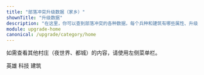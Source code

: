 ```yaml
---
title: "部落冲突升级数据（家乡）"
shownTitle: "升级数据"
description: "在这里，你可以查到部落冲突的各种数据，每个兵种和建筑有哪些属性、升级要多久、多少资源这些东西写得清清楚楚。本页面是家乡村庄的数据。"
module: upgrade-home
canonical: /upgrade/category/home
---
```


<script setup>
import ListItems from "@/customized/upgrade/ListItems.vue";
import ListItem from "@/customized/upgrade/ListItem.vue";
import { getCookie } from "@/assets/global/utils.js";

let activeTabIndex = 0;
const activeTabCookieValue = getCookie("cp-upgrade-active-tab");
if (activeTabCookieValue === "home-techniques") {
    activeTabIndex = 1;
} else if (activeTabCookieValue === "home-buildings") {
    activeTabIndex = 2;
}
</script>

如需查看其他村庄（夜世界、都城）的内容，请使用左侧菜单栏。

<SwitchTabs contentClass="cp-upgrade-item" :stickyTabs="true" :averageTabs="true" :pageTabs="true">
    <SwitchTab tabId="cp-upgrade-heroes"
        :activeTab="activeTabIndex === 0"
        upgradeCookieValue="home-heroes">英雄</SwitchTab>
    <SwitchTab tabId="cp-upgrade-techniques"
        :activeTab="activeTabIndex === 1"
        upgradeCookieValue="home-techniques">科技</SwitchTab>
    <SwitchTab tabId="cp-upgrade-buildings"
        :activeTab="activeTabIndex === 2"
        upgradeCookieValue="home-buildings">建筑</SwitchTab>
</SwitchTabs>

<SwitchTabGroup id="cp-upgrade-heroes" class="cp-upgrade-item">
    <ListItems title="英雄" imgFolder="home_heroes">
        <ListItem name="野蛮人之王" imgSrc="0200/Barbarian_King_thumb.png" link="0200-Barbarian-King" :lazyLoading="false" />
        <ListItem name="弓箭女皇" imgSrc="0201/Archer_Queen_thumb.png" link="0201-Archer-Queen" :lazyLoading="false" />
        <ListItem name="亡灵王子" imgSrc="0204/Minion_Prince_thumb.png" link="0204-Minion-Prince" :lazyLoading="false" />
        <ListItem name="大守护者" imgSrc="0202/Grand_Warden_thumb.png" link="0202-Grand-Warden" :lazyLoading="false" />
        <ListItem name="飞盾战神" imgSrc="0203/Royal_Champion_thumb.png" link="0203-Royal-Champion" :lazyLoading="false" />
    </ListItems>
    <ListItems title="战宠" imgFolder="home_heroes">
        <ListItem name="莱希" imgSrc="0280/L.A.S.S.I_thumb.png" link="0280-L.A.S.S.I" :lazyLoading="false" />
        <ListItem name="闪枭" imgSrc="0281/Electro_Owl_thumb.png" link="0281-Electro-Owl" :lazyLoading="false" />
        <ListItem name="大牦" imgSrc="0282/Mighty_Yak_thumb.png" link="0282-Mighty-Yak" :lazyLoading="false" />
        <ListItem name="独角" imgSrc="0283/Unicorn_thumb.png" link="0283-Unicorn" :lazyLoading="false" />
        <ListItem name="冰牙" imgSrc="0284/Frosty_thumb.png" link="0284-Frosty" :lazyLoading="false" />
        <ListItem name="地兽" imgSrc="0285/Diggy_thumb.png" link="0285-Diggy" :lazyLoading="false" />
        <ListItem name="猛蜥" imgSrc="0286/Poison_Lizard_thumb.png" link="0286-Poison-Lizard" :lazyLoading="false" />
        <ListItem name="凤凰" imgSrc="0287/Phoenix_thumb.png" link="0287-Phoenix" :lazyLoading="false" />
        <ListItem name="灵狐" imgSrc="0288/Spirit_Fox_thumb.png" link="0288-Spirit-Fox" :lazyLoading="false" />
        <ListItem name="愤怒水母" imgSrc="0289/Angry_Jelly_thumb.png" link="0289-Angry-Jelly" :lazyLoading="false" />
        <ListItem name="阿啾" imgSrc="028a/Sneezy_thumb.png" link="028a-Sneezy" :lazyLoading="false" />
    </ListItems>
    <ListItems title="装备（野蛮人之王）" imgFolder="home_heroes">
        <ListItem name="野蛮人木偶" imgSrc="0700/Barbarian_Puppet_thumb.png" link="0700-Barbarian-Puppet" :lazyLoading="false" />
        <ListItem name="狂暴药水瓶" imgSrc="0701/Rage_Vial_thumb.png" link="0701-Rage-Vial" :lazyLoading="false" />
        <ListItem name="地震金靴" imgSrc="0702/Earthquake_Boots_thumb.png" link="0702-Earthquake-Boots" :lazyLoading="false" />
        <ListItem name="嗜血胡须" imgSrc="0703/Vampstache_thumb.png" link="0703-Vampstache" :lazyLoading="false" />
        <ListItem name="巨型手套" imgSrc="0704/Giant_Gauntlet_thumb.png" link="0704-Giant-Gauntlet" :lazyLoading="false" />
        <ListItem name="尖刺足球" imgSrc="0705/Spiky_Ball_thumb.png" link="0705-Spiky-Ball" :lazyLoading="false" />
        <ListItem name="灵蛇手镯" imgSrc="0706/Snake_Bracelet_thumb.png" link="0706-Snake-Bracelet" :lazyLoading="false" />
    </ListItems>
    <ListItems title="装备（弓箭女皇）" imgFolder="home_heroes">
        <ListItem name="弓箭手木偶" imgSrc="0740/Archer_Puppet_thumb.png" link="0740-Archer-Puppet" />
        <ListItem name="隐形药水瓶" imgSrc="0741/Invisibility_Vial_thumb.png" link="0741-Invisibility-Vial" />
        <ListItem name="巨型箭矢" imgSrc="0742/Giant_Arrow_thumb.png" link="0742-Giant-Arrow" />
        <ListItem name="天使木偶" imgSrc="0743/Healer_Puppet_thumb.png" link="0743-Healer-Puppet" />
        <ListItem name="冰封箭矢" imgSrc="0744/Frozen_Arrow_thumb.png" link="0744-Frozen-Arrow" />
        <ListItem name="克隆魔镜" imgSrc="0745/Magic_Mirror_thumb.png" link="0745-Magic-Mirror" />
        <ListItem name="动作人偶" imgSrc="0746/Action_Figure_thumb.png" link="0746-Action-Figure" />
    </ListItems>
    <ListItems title="装备（亡灵王子）" imgFolder="home_heroes">
        <ListItem name="护卫玩偶" imgSrc="0720/Henchmen_Puppet_thumb.png" link="0720-Henchmen-Puppet" />
        <ListItem name="暗黑魔球" imgSrc="0721/Dark_Orb_thumb.png" link="0721-Dark-Orb" />
        <ListItem name="铁甲短裤" imgSrc="0722/Metal_Pants_thumb.png" link="0722-Metal-Pants" />
        <ListItem name="贵族哑铃" imgSrc="0723/Noble_Iron_thumb.png" link="0723-Noble-Iron" />
        <listItem name="暗黑皇冠" imgSrc="0724/Dark_Crown.png" link="0724-Dark-Crown" />
    </ListItems>
    <ListItems title="装备（大守护者）" imgFolder="home_heroes">
        <ListItem name="永恒书卷" imgSrc="0780/Eternal_Tome_thumb.png" link="0780-Eternal-Tome" />
        <ListItem name="生命宝石" imgSrc="0781/Life_Gem_thumb.png" link="0781-Life-Gem" />
        <ListItem name="狂暴宝石" imgSrc="0782/Rage_Gem_thumb.png" link="0782-Rage-Gem" />
        <ListItem name="治疗书卷" imgSrc="0783/Healing_Tome_thumb.png" link="0783-Healing-Tome" />
        <ListItem name="巨大火球" imgSrc="0784/Fireball_thumb.png" link="0784-Fireball" />
        <ListItem name="熔岩气球玩偶" imgSrc="0785/Lavaloon_Puppet_thumb.png" link="0785-Lavaloon-Puppet" />
        <ListItem name="英雄火炬" imgSrc="0786/Heroic_Torch_thumb.png" link="0786-Heroic-Torch" />
    </ListItems>
    <ListItems title="装备（飞盾战神）" imgFolder="home_heroes">
        <ListItem name="寻踪飞盾" imgSrc="07c0/Seeking_Shield_thumb.png" link="07c0-Seeking-Shield" />
        <ListItem name="皇家宝石" imgSrc="07c1/Royal_Gem_thumb.png" link="07c1-Royal-Gem" />
        <ListItem name="野猪骑士木偶" imgSrc="07c2/Hog_Rider_Puppet_thumb.png" link="07c2-Hog-Rider-Puppet" />
        <ListItem name="急速药水瓶" imgSrc="07c3/Haste_Vial_thumb.png" link="07c3-Haste-Vial" />
        <ListItem name="火箭飞矛" imgSrc="07c4/Rocket_Spear_thumb.png" link="07c4-Rocket-Spear" />
        <ListItem name="雷电战靴" imgSrc="07c5/Electro_Boots_thumb.png" link="07c5-Electro-Boots" />
    </ListItems>
</SwitchTabGroup>

<SwitchTabGroup id="cp-upgrade-techniques" class="cp-upgrade-item">
    <ListItems title="圣水兵" imgFolder="home_tech">
        <ListItem name="野蛮人" imgSrc="0000/Barbarian_thumb.png" link="0000-Barbarian" />
        <ListItem name="弓箭手" imgSrc="0001/Archer_thumb.png" link="0001-Archer" />
        <ListItem name="巨人" imgSrc="0002/Giant_thumb.png" link="0002-Giant" />
        <ListItem name="哥布林" imgSrc="0003/Goblin_thumb.png" link="0003-Goblin" />
        <ListItem name="炸弹人" imgSrc="0004/Wall_Breaker_thumb.png" link="0004-Wall-Breaker" />
        <ListItem name="气球兵" imgSrc="0005/Balloon_thumb.png" link="0005-Balloon" />
        <ListItem name="法师" imgSrc="0006/Wizard_thumb.png" link="0006-Wizard" />
        <ListItem name="天使" imgSrc="0007/Healer_thumb.png" link="0007-Healer" />
        <ListItem name="飞龙" imgSrc="0008/Dragon_thumb.png" link="0008-Dragon" />
        <ListItem name="皮卡超人" imgSrc="0009/P.E.K.K.A_thumb.png" link="0009-P.E.K.K.A" />
        <ListItem name="飞龙宝宝" imgSrc="000a/Baby_Dragon_thumb.png" link="000a-Baby-Dragon" />
        <ListItem name="掘地矿工" imgSrc="000b/Miner_thumb.png" link="000b-Miner" />
        <ListItem name="雷电飞龙" imgSrc="000c/Electro_Dragon_thumb.png" link="000c-Electro-Dragon" />
        <ListItem name="大雪怪" imgSrc="000d/Yeti_thumb.png" link="000d-Yeti" />
        <ListItem name="龙骑士" imgSrc="000e/Dragon_Rider_thumb.png" link="000e-Dragon-Rider" />
        <ListItem name="雷霆泰坦" imgSrc="000f/Electro_Titan_thumb.png" link="000f-Electro-Titan" />
        <ListItem name="根蔓骑士" imgSrc="0010/Root_Rider_thumb.png" link="0010-Root-Rider" />
        <ListItem name="巨矛投手" imgSrc="0011/Thrower_thumb.png" link="0011-Thrower" />
    </ListItems>
    <ListItems title="黑水兵" imgFolder="home_tech">
        <ListItem name="亡灵" imgSrc="0080/Minion_thumb.png" link="0080-Minion" />
        <ListItem name="野猪骑士" imgSrc="0081/Hog_Rider_thumb.png" link="0081-Hog-Rider" />
        <ListItem name="瓦基丽武神" imgSrc="0082/Valkyrie_thumb.png" link="0082-Valkyrie" />
        <ListItem name="戈仑石人" imgSrc="0083/Golem_thumb.png" link="0083-Golem" />
        <ListItem name="女巫" imgSrc="0084/Witch_thumb.png" link="0084-Witch" />
        <ListItem name="熔岩猎犬" imgSrc="0085/Lava_Hound_thumb.png" link="0085-Lava-Hound" />
        <ListItem name="巨石投手" imgSrc="0086/Bowler_thumb.png" link="0086-Bowler" />
        <ListItem name="戈仑冰人" imgSrc="0087/Ice_Golem_thumb.png" link="0087-Ice-Golem" />
        <ListItem name="英雄猎手" imgSrc="0088/Headhunter_thumb.png" link="0088-Headhunter" />
        <ListItem name="守护者学徒" imgSrc="0089/Apprentice_Warden_thumb.png" link="0089-Apprentice-Warden" />
        <ListItem name="德鲁伊" imgSrc="008a/Druid_thumb.png" link="008a-Druid" />
        <ListItem name="烈焰熔炉" imgSrc="008b/Furnace_thumb.png" link="008b-Furnace" />
    </ListItems>
    <ListItems title="超级兵" imgFolder="home_tech">
        <ListItem name="超级野蛮人" imgSrc="0600/Super_Barbarian_thumb.png" link="0600-Super-Barbarian" />
        <ListItem name="超级弓箭手" imgSrc="0606/Super_Archer_thumb.png" link="0606-Super-Archer" />
        <ListItem name="超级巨人" imgSrc="0602/Super_Giant_thumb.png" link="0602-Super-Giant" />
        <ListItem name="隐秘哥布林" imgSrc="0601/Sneaky_Goblin_thumb.png" link="0601-Sneaky-Goblin" />
        <ListItem name="超级炸弹人" imgSrc="0603/Super_Wall_Breaker_thumb.png" link="0603-Super-Wall-Breaker" />
        <ListItem name="火箭气球兵" imgSrc="060b/Rocket_Balloon_thumb.png" link="060b-Rocket-Balloon" />
        <ListItem name="超级法师" imgSrc="0609/Super_Wizard_thumb.png" link="0609-Super-Wizard" />
        <ListItem name="超级飞龙" imgSrc="060d/Super_Dragon_thumb.png" link="060d-Super-Dragon" />
        <ListItem name="地狱飞龙" imgSrc="0604/Inferno_Dragon_thumb.png" link="0604-Inferno-Dragon" />
        <ListItem name="超级矿工" imgSrc="060e/Super_Miner_thumb.png" link="060e-Super-Miner" />
        <ListItem name="超级大雪怪" imgSrc="0610/Super_Yeti_thumb.png" link="0610-Super-Yeti" />
        <ListItem name="超级亡灵" imgSrc="0608/Super_Minion_thumb.png" link="0608-Super-Minion" />
        <ListItem name="超级野猪骑士" imgSrc="060f/Super_Hog_Rider_thumb.png" link="060f-Super-Hog-Rider" />
        <ListItem name="超级瓦基丽武神" imgSrc="0607/Super_Valkyrie_thumb.png" link="0607-Super-Valkyrie" />
        <ListItem name="超级女巫" imgSrc="0605/Super_Witch_thumb.png" link="0605-Super-Witch" />
        <ListItem name="寒冰猎犬" imgSrc="060a/Ice_Hound_thumb.png" link="060a-Ice-Hound" />
        <ListItem name="超级巨石投手" imgSrc="060c/Super_Bowler_thumb.png" link="060c-Super-Bowler" />
    </ListItems>
    <ListItems title="法术" imgFolder="home_tech">
        <ListItem name="雷电法术" imgSrc="0100/Lightning_Spell.png" link="0100-Lightning-Spell" />
        <ListItem name="疗伤法术" imgSrc="0101/Healing_Spell.png" link="0101-Healing-Spell" />
        <ListItem name="狂暴法术" imgSrc="0102/Rage_Spell.png" link="0102-Rage-Spell" />
        <ListItem name="弹跳法术" imgSrc="0103/Jump_Spell.png" link="0103-Jump-Spell" />
        <ListItem name="冰冻法术" imgSrc="0104/Freeze_Spell.png" link="0104-Freeze-Spell" />
        <ListItem name="镜像法术" imgSrc="0105/Clone_Spell.png" link="0105-Clone-Spell" />
        <ListItem name="隐形法术" imgSrc="0106/Invisibility_Spell.png" link="0106-Invisibility-Spell" />
        <ListItem name="回溯法术" imgSrc="0107/Recall_Spell.png" link="0107-Recall-Spell" />
        <ListItem name="复苏法术" imgSrc="0108/Revive_Spell_thumb.png" link="0108-Revive-Spell" />
        <ListItem name="毒药法术" imgSrc="0180/Poison_Spell.png" link="0180-Poison-Spell" />
        <ListItem name="地震法术" imgSrc="0181/Earthquake_Spell.png" link="0181-Earthquake-Spell" />
        <ListItem name="急速法术" imgSrc="0182/Haste_Spell.png" link="0182-Haste-Spell" />
        <ListItem name="骷髅法术" imgSrc="0183/Skeleton_Spell.png" link="0183-Skeleton-Spell" />
        <ListItem name="蝙蝠法术" imgSrc="0184/Bat_Spell.png" link="0184-Bat-Spell" />
        <ListItem name="蔓生法术" imgSrc="0185/Overgrowth_Spell.png" link="0185-Overgrowth-Spell" />
        <ListItem name="冰障法术" imgSrc="0186/Ice_Block_Spell_thumb.png" link="0186-Ice-Block-Spell" />
    </ListItems>
    <ListItems title="攻城机器" imgFolder="home_tech">
        <ListItem name="攻城战车" imgSrc="0240/Wall_Wrecker_thumb.png" link="0240-Wall-Wrecker" />
        <ListItem name="攻城飞艇" imgSrc="0241/Battle_Blimp_thumb.png" link="0241-Battle-Blimp" />
        <ListItem name="攻城气球" imgSrc="0242/Stone_Slammer_thumb.png" link="0242-Stone-Slammer" />
        <ListItem name="攻城训练营" imgSrc="0243/Siege_Barracks_thumb.png" link="0243-Siege-Barracks" />
        <ListItem name="攻城滚木车" imgSrc="0244/Log_Launcher_thumb.png" link="0244-Log-Launcher" />
        <ListItem name="攻城烈焰车" imgSrc="0245/Flame_Flinger_thumb.png" link="0245-Flame-Flinger" />
        <ListItem name="攻城钻机" imgSrc="0246/Battle_Drill_thumb.png" link="0246-Battle-Drill" />
        <ListItem name="部队发射器" imgSrc="0247/Troop_Launcher_thumb.png" link="0247-Troop-Launcher" />
    </ListItems>
    <ListItems title="非战斗人员" imgFolder="home_tech">
        <ListItem name="实验助理" imgSrc="0800/Lab_Assistant_thumb.png" link="0800-Lab-Assistant" />
        <ListItem name="建筑工人学徒" imgSrc="0801/Builder%27s_Apprentice_thumb.png" link="0801-Builder%27s-Apprentice" />
        <ListItem name="炼金术士" imgSrc="0802/Alchemist_thumb.png" link="0802-Alchemist" />
    </ListItems>
</SwitchTabGroup>

<SwitchTabGroup id="cp-upgrade-buildings" class="cp-upgrade-item">
    <ListItems title="大本营及武器" imgFolder="home_buildings">
        <ListItem name="大本营" imgSrc="0400/Town_Hall17_5.png" link="0400-Town-Hall" />
        <ListItem name="巨型特斯拉电磁塔" imgSrc="030c/Giga_Tesla5_thumb.png" link="030c-Giga-Tesla" />
        <ListItem name="巨型地狱之塔" imgSrc="030d/Giga_Inferno16_thumb.png" link="030d-Giga-Inferno" />
        <ListItem name="地狱火炮" imgSrc="0315/Inferno_Artillery5.png" link="0315-Inferno-Artillery" />
    </ListItems>
    <ListItems title="防御建筑" imgFolder="home_buildings">
        <ListItem name="城墙" imgSrc="0300/Wall18.png" link="0300-Walls" />
        <ListItem name="加农炮" imgSrc="0301/Cannon21.png" link="0301-Cannon" />
        <ListItem name="箭塔" imgSrc="0302/Archer_Tower21.png" link="0302-Archer-Tower" />
        <ListItem name="迫击炮" imgSrc="0303/Mortar17.png" link="0303-Mortar" />
        <ListItem name="防空火箭" imgSrc="0304/Air_Defense15.png" link="0304-Air-Defense" />
        <ListItem name="法师塔" imgSrc="0305/Wizard_Tower17.png" link="0305-Wizard-Tower" />
        <ListItem name="空气炮" imgSrc="0306/Air_Sweeper7.png" link="0306-Air-Sweeper" />
        <ListItem name="特斯拉电磁塔" imgSrc="0307/Hidden_Tesla16.png" link="0307-Hidden-Tesla" />
        <ListItem name="炸弹塔" imgSrc="0308/Bomb_Tower12.png" link="0308-Bomb-Tower" />
        <ListItem name="X连弩" imgSrc="0309/X-Bow12.png" link="0309-X-Bow" />
        <ListItem name="地狱之塔" imgSrc="030a/Inferno_Tower11.png" link="030a-Inferno-Tower" />
        <ListItem name="天鹰火炮" imgSrc="030b/Eagle_Artillery7.png" link="030b-Eagle-Artillery" />
        <ListItem name="投石炮" imgSrc="030e/Scattershot6.png" link="030e-Scattershot" />
        <ListItem name="建筑工人小屋" imgSrc="0500/Builders_Hut7.png" link="0500-Builders-Hut" />
        <ListItem name="法术塔" imgSrc="0311/Spell_Tower3_Rage.png" link="0311-Spell-Tower" />
        <ListItem name="巨石碑" imgSrc="0312/Monolith4.png" link="0312-Monolith" />
        <ListItem name="跳弹加农炮" imgSrc="0313/Ricochet_Cannon3.png" link="0313-Ricochet-Cannon" />
        <ListItem name="多人箭塔" imgSrc="0314/Multi-Archer_Tower3.png" link="0314-Multi-Archer-Tower" />
        <ListItem name="火焰喷射器" imgSrc="0316/Firespitter2.png" link="0316-Firespitter" />
        <ListItem name="复合机械塔" imgSrc="0317/Multi-Gear_Tower2_LongRange.png" link="0317-Multi-Gear-Tower" />
    </ListItems>
    <ListItems title="陷阱" imgFolder="home_buildings">
        <ListItem name="隐形炸弹" imgSrc="0380/Bomb13.png" link="0380-Bomb" />
        <ListItem name="隐形弹簧" imgSrc="0381/Spring_Trap5.png" link="0381-Spring-Trap" />
        <ListItem name="空中炸弹" imgSrc="0382/Air_Bomb11.png" link="0382-Air-Bomb" />
        <ListItem name="巨型炸弹" imgSrc="0383/Giant_Bomb11.png" link="0383-Giant-Bomb" />
        <ListItem name="搜空地雷" imgSrc="0384/Seeking_Air_Mine7.png" link="0384-Seeking-Air-Mine" />
        <ListItem name="骷髅陷阱" imgSrc="0385/Skeleton_Trap3.png" link="0385-Skeleton-Trap" />
        <ListItem name="飓风陷阱" imgSrc="0386/Tornado_Trap2.png" link="0386-Tornado-Trap" />
        <ListItem name="终极炸弹" imgSrc="0387/Giga_Bomb3.png" link="0387-Giga-Bomb" />
    </ListItems>
    <ListItems title="资源类建筑" imgFolder="home_buildings">
        <ListItem name="金矿" imgSrc="0401/Gold_Mine16.png" link="0401-Gold-Mine" />
        <ListItem name="圣水收集器" imgSrc="0402/Elixir_Collector16.png" link="0402-Elixir-Collector" />
        <ListItem name="暗黑重油钻井" imgSrc="0403/Dark_Elixir_Drill10.png" link="0403-Dark-Elixir-Drill" />
        <ListItem name="储金罐" imgSrc="0404/Gold_Storage18.png" link="0404-Gold-Storage" />
        <ListItem name="圣水瓶" imgSrc="0405/Elixir_Storage18.png" link="0405-Elixir-Storage" />
        <ListItem name="暗黑重油罐" imgSrc="0406/Dark_Elixir_Storage12.png" link="0406-Dark-Elixir-Storage" />
        <ListItem name="部落城堡" imgSrc="0407/Clan_Castle13.png" link="0407-Clan-Castle" />
    </ListItems>
    <ListItems title="军事建筑" imgFolder="home_buildings">
        <ListItem name="兵营" imgSrc="0480/Army_Camp13.png" link="0480-Army-Camp" />
        <ListItem name="训练营" imgSrc="0481/Barracks18.png" link="0481-Barracks" />
        <ListItem name="暗黑训练营" imgSrc="0482/Dark_Barracks12.png" link="0482-Dark-Barracks" />
        <ListItem name="实验室" imgSrc="0483/Laboratory15.png" link="0483-Laboratory" />
        <ListItem name="法术工厂" imgSrc="0484/Spell_Factory8.png" link="0484-Spell-Factory" />
        <ListItem name="暗黑法术工厂" imgSrc="0485/Dark_Spell_Factory7.png" link="0485-Dark-Spell-Factory" />
        <ListItem name="攻城机器工坊" imgSrc="0486/Workshop8.png" link="0486-Workshop" />
        <ListItem name="战宠小屋" imgSrc="0487/Pet_House11.png" link="0487-Pet-House" />
        <ListItem name="铁匠铺" imgSrc="0488/Blacksmith9.png" link="0488-Blacksmith" />
        <ListItem name="英雄殿堂" imgSrc="0489/Hero_Hall11.png" link="0489-Hero-Hall" />
        <ListItem name="精制台" imgSrc="048a/Crafting_Station_thumb.png" link="048a-Crafting-Station" />
    </ListItems>
    <ListItems title="精工防御" imgFolder="home_buildings">
        <ListItem name="钩索塔" imgSrc="0900/Hook_Tower4.png" link="0900-Hook-Tower" />
        <ListItem name="旋转喷火器" imgSrc="0901/Flame_Spinner4.png" link="0901-Flame-Spinner" />
        <ListItem name="碎岩迫击炮" imgSrc="0902/Crusher_Mortar4.png" link="0902-Crusher-Mortar" />
    </ListItems>
    <ListItems title="其他" imgFolder="home_buildings">
        <ListItem name="小博木屋" imgSrc="0501/B.O.Bs_Hut.png" link="0501-B.O.Bs-Hut" />
        <ListItem name="帮手小屋" imgSrc="0502/Helper_Hut.png" link="0502-Helper-Hut" />
    </ListItems>
</SwitchTabGroup>